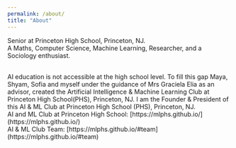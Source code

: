 ```yaml
---
permalink: /about/
title: "About"
---
```


Senior at Princeton High School, Princeton, NJ. 
<br/>
A Maths, Computer Science, Machine Learning, Researcher, and a Sociology enthusiast.

<br />
AI education is not accessible at the high school level. To fill this gap Maya, Shyam, Sofia and myself under the guidance of Mrs Graciela Elia as an advisor, created the Artificial Intelligence & Machine Learning Club at Princeton High School(PHS), Princeton, NJ. I am the Founder & President of this AI & ML Club at Princeton High School (PHS), Princeton, NJ.  

<br />
AI and ML Club at Princeton High School: [https://mlphs.github.io/](https://mlphs.github.io/)

<br />
AI & ML Club Team: [https://mlphs.github.io/#team](https://mlphs.github.io/#team)

